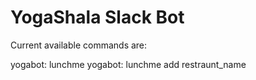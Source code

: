 YogaShala Slack Bot
==================

Current available commands are:

yogabot: lunchme
yogabot: lunchme add restraunt_name
